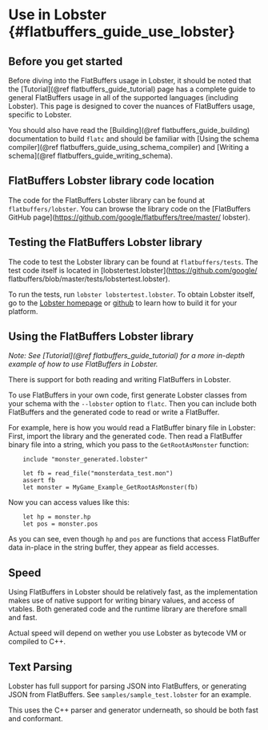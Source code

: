 Use in Lobster    {#flatbuffers_guide_use_lobster}
==============

## Before you get started

Before diving into the FlatBuffers usage in Lobster, it should be noted that the
[Tutorial](@ref flatbuffers_guide_tutorial) page has a complete guide to general
FlatBuffers usage in all of the supported languages (including Lobster). This
page is designed to cover the nuances of FlatBuffers usage, specific to
Lobster.

You should also have read the [Building](@ref flatbuffers_guide_building)
documentation to build `flatc` and should be familiar with
[Using the schema compiler](@ref flatbuffers_guide_using_schema_compiler) and
[Writing a schema](@ref flatbuffers_guide_writing_schema).

## FlatBuffers Lobster library code location

The code for the FlatBuffers Lobster library can be found at
`flatbuffers/lobster`. You can browse the library code on the
[FlatBuffers GitHub page](https://github.com/google/flatbuffers/tree/master/
lobster).

## Testing the FlatBuffers Lobster library

The code to test the Lobster library can be found at `flatbuffers/tests`.
The test code itself is located in [lobstertest.lobster](https://github.com/google/
flatbuffers/blob/master/tests/lobstertest.lobster).

To run the tests, run `lobster lobstertest.lobster`. To obtain Lobster itself,
go to the [Lobster homepage](http://strlen.com/lobster) or
[github](https://github.com/aardappel/lobster) to learn how to build it for your
platform.

## Using the FlatBuffers Lobster library

*Note: See [Tutorial](@ref flatbuffers_guide_tutorial) for a more in-depth
example of how to use FlatBuffers in Lobster.*

There is support for both reading and writing FlatBuffers in Lobster.

To use FlatBuffers in your own code, first generate Lobster classes from your
schema with the `--lobster` option to `flatc`. Then you can include both
FlatBuffers and the generated code to read or write a FlatBuffer.

For example, here is how you would read a FlatBuffer binary file in Lobster:
First, import the library and the generated code. Then read a FlatBuffer binary
file into a string, which you pass to the `GetRootAsMonster` function:

~~~~~~~~~~~~~~~~~~~~~~~~~~~~~~~~~~~~~~~~~~~~~~~~~~~~~~~~~~~~~~~~~~{.lobster}
    include "monster_generated.lobster"

    let fb = read_file("monsterdata_test.mon")
    assert fb
    let monster = MyGame_Example_GetRootAsMonster(fb)
~~~~~~~~~~~~~~~~~~~~~~~~~~~~~~~~~~~~~~~~~~~~~~~~~~~~~~~~~~~~~~~~~~

Now you can access values like this:

~~~~~~~~~~~~~~~~~~~~~~~~~~~~~~~~~~~~~~~~~~~~~~~~~~~~~~~~~~~~~~~~~~{.lobster}
    let hp = monster.hp
    let pos = monster.pos
~~~~~~~~~~~~~~~~~~~~~~~~~~~~~~~~~~~~~~~~~~~~~~~~~~~~~~~~~~~~~~~~~~

As you can see, even though `hp` and `pos` are functions that access FlatBuffer
data in-place in the string buffer, they appear as field accesses.

## Speed

Using FlatBuffers in Lobster should be relatively fast, as the implementation
makes use of native support for writing binary values, and access of vtables.
Both generated code and the runtime library are therefore small and fast.

Actual speed will depend on wether you use Lobster as bytecode VM or compiled to
C++.

## Text Parsing

Lobster has full support for parsing JSON into FlatBuffers, or generating
JSON from FlatBuffers. See `samples/sample_test.lobster` for an example.

This uses the C++ parser and generator underneath, so should be both fast and
conformant.

<br>
